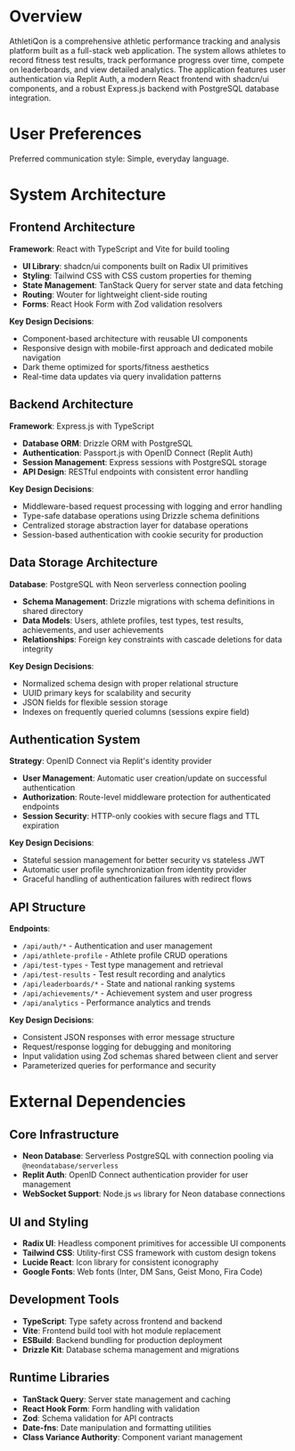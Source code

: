 # Overview

AthletiQon is a comprehensive athletic performance tracking and analysis platform built as a full-stack web application. The system allows athletes to record fitness test results, track performance progress over time, compete on leaderboards, and view detailed analytics. The application features user authentication via Replit Auth, a modern React frontend with shadcn/ui components, and a robust Express.js backend with PostgreSQL database integration.

# User Preferences

Preferred communication style: Simple, everyday language.

# System Architecture

## Frontend Architecture

**Framework**: React with TypeScript and Vite for build tooling
- **UI Library**: shadcn/ui components built on Radix UI primitives
- **Styling**: Tailwind CSS with CSS custom properties for theming
- **State Management**: TanStack Query for server state and data fetching
- **Routing**: Wouter for lightweight client-side routing
- **Forms**: React Hook Form with Zod validation resolvers

**Key Design Decisions**:
- Component-based architecture with reusable UI components
- Responsive design with mobile-first approach and dedicated mobile navigation
- Dark theme optimized for sports/fitness aesthetics
- Real-time data updates via query invalidation patterns

## Backend Architecture

**Framework**: Express.js with TypeScript
- **Database ORM**: Drizzle ORM with PostgreSQL
- **Authentication**: Passport.js with OpenID Connect (Replit Auth)
- **Session Management**: Express sessions with PostgreSQL storage
- **API Design**: RESTful endpoints with consistent error handling

**Key Design Decisions**:
- Middleware-based request processing with logging and error handling
- Type-safe database operations using Drizzle schema definitions
- Centralized storage abstraction layer for database operations
- Session-based authentication with cookie security for production

## Data Storage Architecture

**Database**: PostgreSQL with Neon serverless connection pooling
- **Schema Management**: Drizzle migrations with schema definitions in shared directory
- **Data Models**: Users, athlete profiles, test types, test results, achievements, and user achievements
- **Relationships**: Foreign key constraints with cascade deletions for data integrity

**Key Design Decisions**:
- Normalized schema design with proper relational structure
- UUID primary keys for scalability and security
- JSON fields for flexible session storage
- Indexes on frequently queried columns (sessions expire field)

## Authentication System

**Strategy**: OpenID Connect via Replit's identity provider
- **User Management**: Automatic user creation/update on successful authentication
- **Authorization**: Route-level middleware protection for authenticated endpoints
- **Session Security**: HTTP-only cookies with secure flags and TTL expiration

**Key Design Decisions**:
- Stateful session management for better security vs stateless JWT
- Automatic user profile synchronization from identity provider
- Graceful handling of authentication failures with redirect flows

## API Structure

**Endpoints**:
- `/api/auth/*` - Authentication and user management
- `/api/athlete-profile` - Athlete profile CRUD operations
- `/api/test-types` - Test type management and retrieval
- `/api/test-results` - Test result recording and analytics
- `/api/leaderboards/*` - State and national ranking systems
- `/api/achievements/*` - Achievement system and user progress
- `/api/analytics` - Performance analytics and trends

**Key Design Decisions**:
- Consistent JSON responses with error message structure
- Request/response logging for debugging and monitoring
- Input validation using Zod schemas shared between client and server
- Parameterized queries for performance and security

# External Dependencies

## Core Infrastructure
- **Neon Database**: Serverless PostgreSQL with connection pooling via `@neondatabase/serverless`
- **Replit Auth**: OpenID Connect authentication provider for user management
- **WebSocket Support**: Node.js `ws` library for Neon database connections

## UI and Styling
- **Radix UI**: Headless component primitives for accessible UI components
- **Tailwind CSS**: Utility-first CSS framework with custom design tokens
- **Lucide React**: Icon library for consistent iconography
- **Google Fonts**: Web fonts (Inter, DM Sans, Geist Mono, Fira Code)

## Development Tools
- **TypeScript**: Type safety across frontend and backend
- **Vite**: Frontend build tool with hot module replacement
- **ESBuild**: Backend bundling for production deployment
- **Drizzle Kit**: Database schema management and migrations

## Runtime Libraries
- **TanStack Query**: Server state management and caching
- **React Hook Form**: Form handling with validation
- **Zod**: Schema validation for API contracts
- **Date-fns**: Date manipulation and formatting utilities
- **Class Variance Authority**: Component variant management